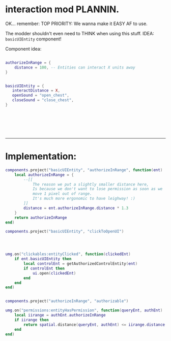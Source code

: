 

# interaction mod PLANNIN.


OK... remember:
TOP PRIORITY:
We wanna make it EASY AF to use.

The modder shouldn't even need to THINK when using this stuff.
IDEA: `basicUIEntity` component!

Component idea:
```lua

authorizeInRange = {
    distance = 100, -- Entities can interact X units away
}


basicUIEntity = {
   interactDistance = X,
   openSound = "open_chest",
   closeSound = "close_chest",
}

```


<br/>
<br/>
<br/>
<br/>



-----


# Implementation:
```lua
components.project("basicUIEntity", "authorizeInRange", function(ent)
    local authorizeInRange = {
        --[[
            The reason we put a slightly smaller distance here,
            Is because we don't want to lose permission as soon as we
            move 1 pixel out of range.
            It's much more ergonomic to have leighway! :)
        ]]
        distance = ent.authorizeInRange.distance * 1.3
    }
    return authorizeInRange
end)

components.project("basicUIEntity", "clickToOpenUI")




umg.on("clickables:entityClicked", function(clickedEnt)
    if ent.basicUIEntity then
        local controlEnt = getAuthorizedControlEntity(ent)
        if controlEnt then
            ui.open(clickedEnt)
        end
    end
end)


components.project("authorizeInRange", "authorizable")

umg.on("permissions:entityHasPermission", function(queryEnt, authEnt)
    local iirange = authEnt.authorizeInRange
    if iirange then
        return spatial.distance(queryEnt, authEnt) <= iirange.distance
    end
end)

```


